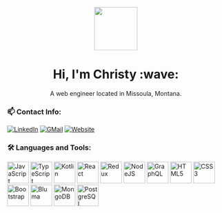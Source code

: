 


<div id="header" align="center">
  <img align="center" src="https://media.giphy.com/media/bcKmIWkUMCjVm/giphy.gif" width="100"/>
</div>

<div align="center">
  <h1>Hi, I'm Christy :wave:</h1>
  <p>A web engineer located in Missoula, Montana.</p>
</div>

### :mailbox: Contact Info:

[![LinkedIn](https://img.shields.io/badge/LinkedIn-0077B5?style=for-the-badge&logo=linkedin&logoColor=white)](https://www.linkedin.com/in/christy-la-guardia/)
[![GMail](https://img.shields.io/badge/Gmail-D14836?style=for-the-badge&logo=gmail&logoColor=white)](mailto:christinelaguardia@gmail.com)
[![Website](https://img.shields.io/badge/website-000000?style=for-the-badge&logo=About.me&logoColor=white)](https://www.christylaguardia.com)

### :hammer_and_wrench: Languages and Tools:

<div>
  <img alt="JavaScript" width="50" src="https://cdn.jsdelivr.net/gh/devicons/devicon/icons/javascript/javascript-original.svg" />
  <img alt="TypeScript" width="50" src="https://cdn.jsdelivr.net/gh/devicons/devicon/icons/typescript/typescript-original.svg" />
  <img alt="Kotlin" width="50" src="https://cdn.jsdelivr.net/gh/devicons/devicon/icons/kotlin/kotlin-original-wordmark.svg" />
  <img alt="React" width="50" src="https://cdn.jsdelivr.net/gh/devicons/devicon/icons/react/react-original-wordmark.svg" />
  <img alt="Redux" width="50" src="https://cdn.jsdelivr.net/gh/devicons/devicon/icons/redux/redux-original.svg" />
  <img alt="NodeJS" width="50" src="https://cdn.jsdelivr.net/gh/devicons/devicon/icons/nodejs/nodejs-original-wordmark.svg" />   
  <img alt="GraphQL" width="50" src="https://cdn.jsdelivr.net/gh/devicons/devicon/icons/graphql/graphql-plain-wordmark.svg" />
  <img alt="HTML5" width="50" src="https://cdn.jsdelivr.net/gh/devicons/devicon/icons/html5/html5-original-wordmark.svg" />
  <img alt="CSS3" width="50" src="https://cdn.jsdelivr.net/gh/devicons/devicon/icons/css3/css3-original-wordmark.svg" />
  <img alt="Bootstrap" width="50" src="https://cdn.jsdelivr.net/gh/devicons/devicon/icons/bootstrap/bootstrap-original-wordmark.svg" />
  <img alt="Bluma" width="50" src="https://cdn.jsdelivr.net/gh/devicons/devicon/icons/bulma/bulma-plain.svg" />
  <img alt="MongoDB" width="50" src="https://cdn.jsdelivr.net/gh/devicons/devicon/icons/mongodb/mongodb-original-wordmark.svg" />
  <img alt="PostgreSQL" width="50" src="https://cdn.jsdelivr.net/gh/devicons/devicon/icons/postgresql/postgresql-original-wordmark.svg" />
</div>
